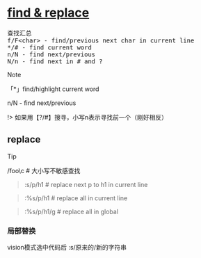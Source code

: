 # [find & replace](archive/vim/find)

<pre>
查找汇总
f/F&lt;char> - find/previous next char in current line 
*/# - find current word
n/N - find next/previous
N/n - find next in # and ?
</pre>

> [!NOTE]
> 「*」find/highlight current word

n/N - find next/previous

!> 如果用【?/#】搜寻，小写n表示寻找前一个（刚好相反）

## replace

> [!TIP]
> /foo\c # 大小写不敏感查找

> :s/p/h1 # replace next p to h1 in current line

> :%s/p/h1 # replace all in current line

> :%s/p/h1/g # replace all in global

### 局部替换

vision模式选中代码后  :s/原来的/新的字符串

